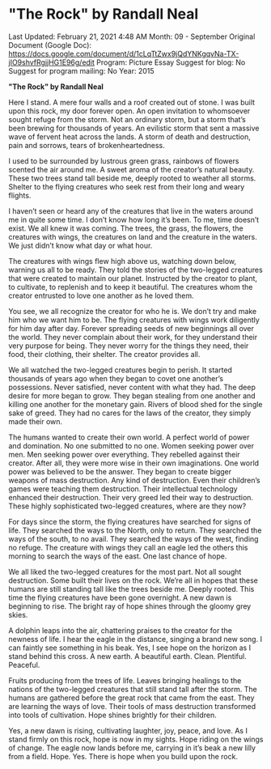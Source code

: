 # "The Rock" by Randall Neal

Last Updated: February 21, 2021 4:48 AM
Month: 09 - September
Original Document (Google Doc): https://docs.google.com/document/d/1cLqTtZwx9jQdYNKgqvNa-TX-jIO9shvfRgjjHG1E96g/edit
Program: Picture Essay
Suggest for blog: No
Suggest for program mailing: No
Year: 2015

**"The Rock" by Randall Neal**

Here I stand. A mere four walls and a roof created out of stone. I was built upon this rock, my door forever open. An open invitation to whomsoever sought refuge from the storm. Not an ordinary storm, but a storm that’s been brewing for thousands of years. An evilistic storm that sent a massive wave of fervent heat across the lands. A storm of death and destruction, pain and sorrows, tears of brokenheartedness.

I used to be surrounded by lustrous green grass, rainbows of flowers scented the air around me. A sweet aroma of the creator’s natural beauty. These two trees stand tall beside me, deeply rooted to weather all storms. Shelter to the flying creatures who seek rest from their long and weary flights.

I haven’t seen or heard any of the creatures that live in the waters around me in quite some time. I don’t know how long it’s been. To me, time doesn’t exist. We all knew it was coming. The trees, the grass, the flowers, the creatures with wings, the creatures on land and the creature in the waters. We just didn’t know what day or what hour.

The creatures with wings flew high above us, watching down below, warning us all to be ready. They told the stories of the two-legged creatures that were created to maintain our planet. Instructed by the creator to plant, to cultivate, to replenish and to keep it beautiful. The creatures whom the creator entrusted to love one another as he loved them.

You see, we all recognize the creator for who he is. We don’t try and make him who we want him to be. The flying creatures with wings work diligently for him day after day. Forever spreading seeds of new beginnings all over the world. They never complain about their work, for they understand their very purpose for being. They never worry for the things they need, their food, their clothing, their shelter. The creator provides all.

We all watched the two-legged creatures begin to perish. It started thousands of years ago when they began to covet one another’s possessions. Never satisfied, never content with what they had. The deep desire for more began to grow. They began stealing from one another and killing one another for the monetary gain. Rivers of blood shed for the single sake of greed. They had no cares for the laws of the creator, they simply made their own.

The humans wanted to create their own world. A perfect world of power and domination. No one submitted to no one. Women seeking power over men. Men seeking power over everything. They rebelled against their creator. After all, they were more wise in their own imaginations. One world power was believed to be the answer. They began to create bigger weapons of mass destruction. Any kind of destruction. Even their children’s games were teaching them destruction. Their intellectual technology enhanced their destruction. Their very greed led their way to destruction. These highly sophisticated two-legged creatures, where are they now?

For days since the storm, the flying creatures have searched for signs of life. They searched the ways to the North, only to return. They searched the ways of the south, to no avail. They searched the ways of the west, finding no refuge. The creature with wings they call an eagle led the others this morning to search the ways of the east. One last chance of hope.

We all liked the two-legged creatures for the most part. Not all sought destruction. Some built their lives on the rock. We’re all in hopes that these humans are still standing tall like the trees beside me. Deeply rooted. This time the flying creatures have been gone overnight. A new dawn is beginning to rise. The bright ray of hope shines through the gloomy grey skies.

A dolphin leaps into the air, chattering praises to the creator for the newness of life. I hear the eagle in the distance, singing a brand new song. I can faintly see something in his beak. Yes, I see hope on the horizon as I stand behind this cross. A new earth. A beautiful earth. Clean. Plentiful. Peaceful.

Fruits producing from the trees of life. Leaves bringing healings to the nations of the two-legged creatures that still stand tall after the storm. The humans are gathered before the great rock that came from the east. They are learning the ways of love. Their tools of mass destruction transformed into tools of cultivation. Hope shines brightly for their children.

Yes, a new dawn is rising, cultivating laughter, joy, peace, and love. As I stand firmly on this rock, hope is now in my sights. Hope riding on the wings of change. The eagle now lands before me, carrying in it’s beak a new lilly from a field. Hope. Yes. There is hope when you build upon the rock.